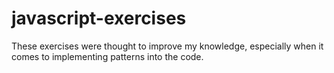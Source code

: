 # javascript-exercises
These exercises were thought to improve my knowledge, especially when it comes to implementing patterns into the code.
